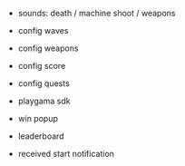 - sounds: death / machine shoot / weapons
- config waves
- config weapons
- config score
- config quests
- playgama sdk

- win popup
- leaderboard
- received start notification